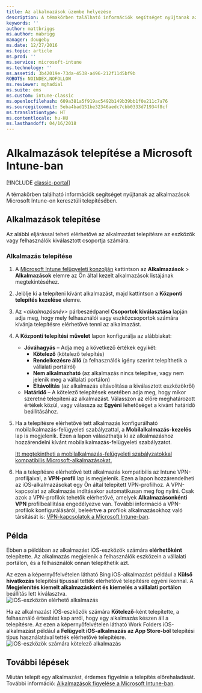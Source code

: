 ```yaml
---
title: Az alkalmazások üzembe helyezése
description: A témakörben található információk segítséget nyújtanak az alkalmazások Microsoft Intune-on keresztüli telepítésében.
keywords: ''
author: mattbriggs
ms.author: mabrigg
manager: dougeby
ms.date: 12/27/2016
ms.topic: article
ms.prod: ''
ms.service: microsoft-intune
ms.technology: ''
ms.assetid: 3b42019e-73da-4538-a496-212f11d5bf9b
ROBOTS: NOINDEX,NOFOLLOW
ms.reviewer: mghadial
ms.suite: ems
ms.custom: intune-classic
ms.openlocfilehash: 609a381a5f919ac5492b149b39bb1f0e211c7a76
ms.sourcegitcommit: 5eba4bad151be32346aedc7cbb0333d71934f8cf
ms.translationtype: HT
ms.contentlocale: hu-HU
ms.lasthandoff: 04/16/2018
---
```

# <a name="deploy-apps-in-microsoft-intune"></a>Alkalmazások telepítése a Microsoft Intune-ban

[!INCLUDE [classic-portal](../includes/classic-portal.md)]

A témakörben található információk segítséget nyújtanak az alkalmazások Microsoft Intune-on keresztüli telepítésében.


## <a name="deploy-an-app"></a>Alkalmazások telepítése
Az alábbi eljárással teheti elérhetővé az alkalmazást telepítésre az eszközök vagy felhasználók kiválasztott csoportja számára.

### <a name="to-deploy-an-app"></a>Alkalmazás telepítése

1. A [Microsoft Intune felügyeleti konzolján](https://manage.microsoft.com) kattintson az **Alkalmazások** &gt; **Alkalmazások** elemre az Ön által kezelt alkalmazások listájának megtekintéséhez.

2.  Jelölje ki a telepíteni kívánt alkalmazást, majd kattintson a **Központi telepítés kezelése** elemre.

3.  Az *&lt;alkalmazásnév&gt;* párbeszédpanel **Csoportok kiválasztása** lapján adja meg, hogy mely felhasználói vagy eszközcsoportok számára kívánja telepítésre elérhetővé tenni az alkalmazást.

4.  A **Központi telepítési művelet** lapon konfigurálja az alábbiakat:

    - **Jóváhagyás** – Adja meg a következő értékek egyikét:
        - **Kötelező** (kötelező telepítés)
        - **Rendelkezésre álló** (a felhasználók igény szerint telepíthetik a vállalati portálról)
        - **Nem alkalmazható** (az alkalmazás nincs telepítve, vagy nem jelenik meg a vállalati portálon)
        - **Eltávolítás** (az alkalmazás eltávolítása a kiválasztott eszközökről)
    - **Határidő** – A kötelező telepítések esetében adja meg, hogy mikor szeretné telepíteni az alkalmazást. Válasszon az előre meghatározott értékek közül, vagy válassza az **Egyéni** lehetőséget a kívánt határidő beállításához.

5. Ha a telepítésre elérhetővé tett alkalmazás konfigurálható mobilalkalmazás-felügyeleti szabályzattal, a **Mobilalkalmazás-kezelés** lap is megjelenik. Ezen a lapon választhatja ki az alkalmazáshoz hozzárendelni kívánt mobilalkalmazás-felügyeleti szabályzatot.

    [Itt megtekintheti a mobilalkalmazás-felügyeleti szabályzatokkal kompatibilis Microsoft-alkalmazásokat.](https://www.microsoft.com/server-cloud/products/microsoft-intune/partners.aspx)

6. Ha a telepítésre elérhetővé tett alkalmazás kompatibilis az Intune VPN-profiljaival, a **VPN-profil** lap is megjelenik. Ezen a lapon hozzárendelheti az iOS-alkalmazásokat egy Ön által telepített VPN-profilhoz. A VPN-kapcsolat az alkalmazás indításakor automatikusan meg fog nyílni. Csak azok a VPN-profilok tehetők elérhetővé, amelyek **Alkalmazásonkénti VPN** profilbeállítása engedélyezve van.
 További információ a VPN-profilok konfigurálásáról, beleértve a profilok alkalmazásokhoz való társítását is: [ VPN-kapcsolatok a Microsoft Intune-ban](vpn-connections-in-microsoft-intune.md).

<!---
>[!TIP]
>If an end user previously installed an iOS app and you now deploy it with a deployment action of **Available**, Intune will automatically begin to manage that app with no further action required by you, or the end-user.
--->

## <a name="example"></a>Példa

Ebben a példában az alkalmazást iOS-eszközök számára **elérhetőként** telepítette.
Az alkalmazás megjelenik a felhasználók eszközein a vállalati portálon, és a felhasználók onnan telepíthetik azt.

Az ezen a képernyőfelvételen látható Bing iOS-alkalmazást például a **Külső hivatkozás** telepítési típussal tették elérhetővé telepítésre egyéni ikonnal. A **Megjelenítés kiemelt alkalmazásként és kiemelés a vállalati portálon** beállítás lett kiválasztva.  
![iOS-eszközön elérhető alkalmazás](./media/available-install-on-iOS.png)

Ha az alkalmazást iOS-eszközök számára **Kötelező**-ként telepítette, a felhasználó értesítést kap arról, hogy egy alkalmazás készen áll a telepítésre. Az ezen a képernyőfelvételen látható Work Folders iOS-alkalmazást például a **Felügyelt iOS-alkalmazás az App Store-ból** telepítési típus használatával tették elérhetővé telepítésre.  
![iOS-eszközök számára kötelező alkalmazás](./media/iOS-Required-install.PNG)

## <a name="next-steps"></a>További lépések

Miután telepít egy alkalmazást, érdemes figyelnie a telepítés előrehaladását. További információ: [Alkalmazások figyelése a Microsoft Intune-ban](monitor-apps-in-microsoft-intune.md).
